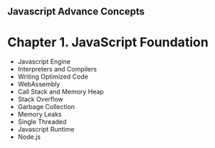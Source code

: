 ## Javascript Advance Concepts

# Chapter 1. JavaScript Foundation

- Javascript Engine
- Interpreters and Compilers
- Writing Optimized Code
- WebAssembly
- Call Stack and Memory Heap
- Stack Overflow
- Garbage Collection
- Memory Leaks
- Single Threaded
- Javascript Runtime
- Node.js
